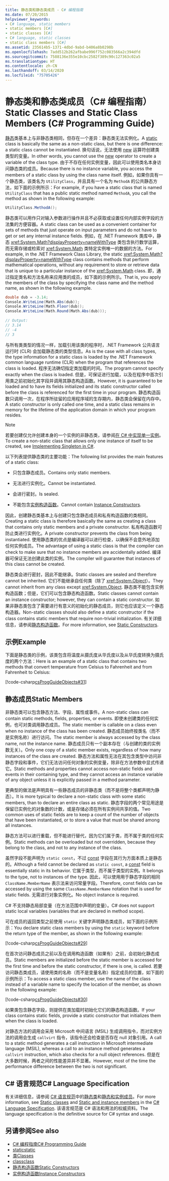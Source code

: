 ```yaml
---
title: 静态类和静态类成员 - C# 编程指南
ms.date: 07/20/2015
helpviewer_keywords:
- C# language, static members
- static members [C#]
- static classes [C#]
- C# language, static classes
- static class members [C#]
ms.assetid: 235614b5-1371-4dbd-9abd-b406a8b0298b
ms.openlocfilehash: 7add512b262afbabe996f752c083566a2c394dfd
ms.sourcegitcommit: 7588136e355e10cbc2582f389c90c127363c02a5
ms.translationtype: HT
ms.contentlocale: zh-CN
ms.lasthandoff: 03/14/2020
ms.locfileid: "75705426"
---
```

# <a name="static-classes-and-static-class-members-c-programming-guide"></a><span data-ttu-id="ef861-102">静态类和静态类成员（C# 编程指南）</span><span class="sxs-lookup"><span data-stu-id="ef861-102">Static Classes and Static Class Members (C# Programming Guide)</span></span>

<span data-ttu-id="ef861-103">[静态](../../language-reference/keywords/static.md)类基本上与非静态类相同，但存在一个差异：静态类无法实例化。</span><span class="sxs-lookup"><span data-stu-id="ef861-103">A [static](../../language-reference/keywords/static.md) class is basically the same as a non-static class, but there is one difference: a static class cannot be instantiated.</span></span> <span data-ttu-id="ef861-104">换句话说，无法使用 [new](../../language-reference/operators/new-operator.md) 运算符创建类类型的变量。</span><span class="sxs-lookup"><span data-stu-id="ef861-104">In other words, you cannot use the [new](../../language-reference/operators/new-operator.md) operator to create a variable of the class type.</span></span> <span data-ttu-id="ef861-105">由于不存在任何实例变量，因此可以使用类名本身访问静态类的成员。</span><span class="sxs-lookup"><span data-stu-id="ef861-105">Because there is no instance variable, you access the members of a static class by using the class name itself.</span></span> <span data-ttu-id="ef861-106">例如，如果你具有一个静态类，该类名为 `UtilityClass`，并且具有一个名为 `MethodA` 的公共静态方法，如下面的示例所示：</span><span class="sxs-lookup"><span data-stu-id="ef861-106">For example, if you have a static class that is named `UtilityClass` that has a public static method named `MethodA`, you call the method as shown in the following example:</span></span>  
  
```csharp  
UtilityClass.MethodA();  
```  
  
 <span data-ttu-id="ef861-107">静态类可以用作只对输入参数进行操作并且不必获取或设置任何内部实例字段的方法集的方便容器。</span><span class="sxs-lookup"><span data-stu-id="ef861-107">A static class can be used as a convenient container for sets of methods that just operate on input parameters and do not have to get or set any internal instance fields.</span></span> <span data-ttu-id="ef861-108">例如，在 .NET Framework 类库中，静态 <xref:System.Math?displayProperty=nameWithType> 类包含执行数学运算，而无需存储或检索对 <xref:System.Math> 类特定实例唯一的数据的方法。</span><span class="sxs-lookup"><span data-stu-id="ef861-108">For example, in the .NET Framework Class Library, the static <xref:System.Math?displayProperty=nameWithType> class contains methods that perform mathematical operations, without any requirement to store or retrieve data that is unique to a particular instance of the <xref:System.Math> class.</span></span> <span data-ttu-id="ef861-109">即，通过指定类名和方法名称来应用类的成员，如下面的示例所示。</span><span class="sxs-lookup"><span data-stu-id="ef861-109">That is, you apply the members of the class by specifying the class name and the method name, as shown in the following example.</span></span>  
  
```csharp  
double dub = -3.14;  
Console.WriteLine(Math.Abs(dub));  
Console.WriteLine(Math.Floor(dub));  
Console.WriteLine(Math.Round(Math.Abs(dub)));  
  
// Output:  
// 3.14  
// -4  
// 3  
```  
  
 <span data-ttu-id="ef861-110">与所有类类型的情况一样，加载引用该类的程序时，.NET Framework 公共语言运行时 (CLR) 会加载静态类的类型信息。</span><span class="sxs-lookup"><span data-stu-id="ef861-110">As is the case with all class types, the type information for a static class is loaded by the .NET Framework common language runtime (CLR) when the program that references the class is loaded.</span></span> <span data-ttu-id="ef861-111">程序无法确切指定类加载的时间。</span><span class="sxs-lookup"><span data-stu-id="ef861-111">The program cannot specify exactly when the class is loaded.</span></span> <span data-ttu-id="ef861-112">但是，可保证进行加载，以及在程序中首次引用类之前初始化其字段并调用其静态构造函数。</span><span class="sxs-lookup"><span data-stu-id="ef861-112">However, it is guaranteed to be loaded and to have its fields initialized and its static constructor called before the class is referenced for the first time in your program.</span></span> <span data-ttu-id="ef861-113">静态构造函数只调用一次，在程序所驻留的应用程序域的生存期内，静态类会保留在内存中。</span><span class="sxs-lookup"><span data-stu-id="ef861-113">A static constructor is only called one time, and a static class remains in memory for the lifetime of the application domain in which your program resides.</span></span>  
  
> [!NOTE]
> <span data-ttu-id="ef861-114">若要创建仅允许创建本身的一个实例的非静态类，请参阅[在 C# 中实现单一实例](https://docs.microsoft.com/previous-versions/msp-n-p/ff650316%28v=pandp.10%29)。</span><span class="sxs-lookup"><span data-stu-id="ef861-114">To create a non-static class that allows only one instance of itself to be created, see [Implementing Singleton in C#](https://docs.microsoft.com/previous-versions/msp-n-p/ff650316%28v=pandp.10%29).</span></span>  
  
 <span data-ttu-id="ef861-115">以下列表提供静态类的主要功能：</span><span class="sxs-lookup"><span data-stu-id="ef861-115">The following list provides the main features of a static class:</span></span>  
  
- <span data-ttu-id="ef861-116">只包含静态成员。</span><span class="sxs-lookup"><span data-stu-id="ef861-116">Contains only static members.</span></span>  
  
- <span data-ttu-id="ef861-117">无法进行实例化。</span><span class="sxs-lookup"><span data-stu-id="ef861-117">Cannot be instantiated.</span></span>  
  
- <span data-ttu-id="ef861-118">会进行密封。</span><span class="sxs-lookup"><span data-stu-id="ef861-118">Is sealed.</span></span>  
  
- <span data-ttu-id="ef861-119">不能包含[实例构造函数](./instance-constructors.md)。</span><span class="sxs-lookup"><span data-stu-id="ef861-119">Cannot contain [Instance Constructors](./instance-constructors.md).</span></span>  
  
 <span data-ttu-id="ef861-120">因此，创建静态类基本上与创建只包含静态成员和私有构造函数的类相同。</span><span class="sxs-lookup"><span data-stu-id="ef861-120">Creating a static class is therefore basically the same as creating a class that contains only static members and a private constructor.</span></span> <span data-ttu-id="ef861-121">私有构造函数可防止类进行实例化。</span><span class="sxs-lookup"><span data-stu-id="ef861-121">A private constructor prevents the class from being instantiated.</span></span> <span data-ttu-id="ef861-122">使用静态类的优点是编译器可以进行检查，以确保不会意外地添加任何实例成员。</span><span class="sxs-lookup"><span data-stu-id="ef861-122">The advantage of using a static class is that the compiler can check to make sure that no instance members are accidentally added.</span></span> <span data-ttu-id="ef861-123">编译器可保证无法创建此类的实例。</span><span class="sxs-lookup"><span data-stu-id="ef861-123">The compiler will guarantee that instances of this class cannot be created.</span></span>  
  
 <span data-ttu-id="ef861-124">静态类会进行密封，因此不能继承。</span><span class="sxs-lookup"><span data-stu-id="ef861-124">Static classes are sealed and therefore cannot be inherited.</span></span> <span data-ttu-id="ef861-125">它们不能继承自任何类（除了 <xref:System.Object>）。</span><span class="sxs-lookup"><span data-stu-id="ef861-125">They cannot inherit from any class except <xref:System.Object>.</span></span> <span data-ttu-id="ef861-126">静态类不能包含实例构造函数；但是，它们可以包含静态构造函数。</span><span class="sxs-lookup"><span data-stu-id="ef861-126">Static classes cannot contain an instance constructor; however, they can contain a static constructor.</span></span> <span data-ttu-id="ef861-127">如果非静态类包含了需要进行有意义的初始化的静态成员，则它也应该定义一个静态构造器。</span><span class="sxs-lookup"><span data-stu-id="ef861-127">Non-static classes should also define a static constructor if the class contains static members that require non-trivial initialization.</span></span> <span data-ttu-id="ef861-128">有关详细信息，请参阅[静态构造函数](./static-constructors.md)。</span><span class="sxs-lookup"><span data-stu-id="ef861-128">For more information, see [Static Constructors](./static-constructors.md).</span></span>  
  
## <a name="example"></a><span data-ttu-id="ef861-129">示例</span><span class="sxs-lookup"><span data-stu-id="ef861-129">Example</span></span>  
 <span data-ttu-id="ef861-130">下面是静态类的示例，该类包含将温度从摄氏度从华氏度以及从华氏度转换为摄氏度的两个方法：</span><span class="sxs-lookup"><span data-stu-id="ef861-130">Here is an example of a static class that contains two methods that convert temperature from Celsius to Fahrenheit and from Fahrenheit to Celsius:</span></span>  
  
 [!code-csharp[csProgGuideObjects#31](~/samples/snippets/csharp/VS_Snippets_VBCSharp/csProgGuideObjects/CS/Objects.cs#31)]  
  
## <a name="static-members"></a><span data-ttu-id="ef861-131">静态成员</span><span class="sxs-lookup"><span data-stu-id="ef861-131">Static Members</span></span>  
 <span data-ttu-id="ef861-132">非静态类可以包含静态方法、字段、属性或事件。</span><span class="sxs-lookup"><span data-stu-id="ef861-132">A non-static class can contain static methods, fields, properties, or events.</span></span> <span data-ttu-id="ef861-133">即使未创建类的任何实例，也可对类调用静态成员。</span><span class="sxs-lookup"><span data-stu-id="ef861-133">The static member is callable on a class even when no instance of the class has been created.</span></span> <span data-ttu-id="ef861-134">静态成员始终按类名（而不是实例名称）进行访问。</span><span class="sxs-lookup"><span data-stu-id="ef861-134">The static member is always accessed by the class name, not the instance name.</span></span> <span data-ttu-id="ef861-135">静态成员只有一个副本存在（与创建的类的实例数无关）。</span><span class="sxs-lookup"><span data-stu-id="ef861-135">Only one copy of a static member exists, regardless of how many instances of the class are created.</span></span> <span data-ttu-id="ef861-136">静态方法和属性无法在其包含类型中访问非静态字段和事件，它们无法访问任何对象的实例变量，除非在方法参数中显式传递它。</span><span class="sxs-lookup"><span data-stu-id="ef861-136">Static methods and properties cannot access non-static fields and events in their containing type, and they cannot access an instance variable of any object unless it is explicitly passed in a method parameter.</span></span>  
  
 <span data-ttu-id="ef861-137">更典型的做法是声明具有一些静态成员的非静态类（而不是将整个类都声明为静态）。</span><span class="sxs-lookup"><span data-stu-id="ef861-137">It is more typical to declare a non-static class with some static members, than to declare an entire class as static.</span></span> <span data-ttu-id="ef861-138">静态字段的两个常见用途是保留已实例化的对象数的计数，或是存储必须在所有实例间共享的值。</span><span class="sxs-lookup"><span data-stu-id="ef861-138">Two common uses of static fields are to keep a count of the number of objects that have been instantiated, or to store a value that must be shared among all instances.</span></span>  
  
 <span data-ttu-id="ef861-139">静态方法可以进行重载，但不能进行替代，因为它们属于类，而不属于类的任何实例。</span><span class="sxs-lookup"><span data-stu-id="ef861-139">Static methods can be overloaded but not overridden, because they belong to the class, and not to any instance of the class.</span></span>  
  
 <span data-ttu-id="ef861-140">虽然字段不能声明为 `static const`，不过 [const](../../language-reference/keywords/const.md) 字段在其行为方面本质上是静态的。</span><span class="sxs-lookup"><span data-stu-id="ef861-140">Although a field cannot be declared as `static const`, a [const](../../language-reference/keywords/const.md) field is essentially static in its behavior.</span></span> <span data-ttu-id="ef861-141">它属于类型，而不属于类型的实例。</span><span class="sxs-lookup"><span data-stu-id="ef861-141">It belongs to the type, not to instances of the type.</span></span> <span data-ttu-id="ef861-142">因此，可以使用用于静态字段的相同 `ClassName.MemberName` 表示法来访问常量字段。</span><span class="sxs-lookup"><span data-stu-id="ef861-142">Therefore, const fields can be accessed by using the same `ClassName.MemberName` notation that is used for static fields.</span></span> <span data-ttu-id="ef861-143">无需进行对象实例化。</span><span class="sxs-lookup"><span data-stu-id="ef861-143">No object instance is required.</span></span>  
  
 <span data-ttu-id="ef861-144">C# 不支持静态局部变量（在方法范围中声明的变量）。</span><span class="sxs-lookup"><span data-stu-id="ef861-144">C# does not support static local variables (variables that are declared in method scope).</span></span>  
  
 <span data-ttu-id="ef861-145">可在成员的返回类型之前使用 `static` 关键字声明静态类成员，如下面的示例所示：</span><span class="sxs-lookup"><span data-stu-id="ef861-145">You declare static class members by using the `static` keyword before the return type of the member, as shown in the following example:</span></span>  
  
 [!code-csharp[csProgGuideObjects#29](~/samples/snippets/csharp/VS_Snippets_VBCSharp/csProgGuideObjects/CS/Objects.cs#29)]  
  
 <span data-ttu-id="ef861-146">在首次访问静态成员之前以及在调用构造函数（如果有）之前，会初始化静态成员。</span><span class="sxs-lookup"><span data-stu-id="ef861-146">Static members are initialized before the static member is accessed for the first time and before the static constructor, if there is one, is called.</span></span> <span data-ttu-id="ef861-147">若要访问静态类成员，请使用类的名称（而不是变量名称）指定成员的位置，如下面的示例所示：</span><span class="sxs-lookup"><span data-stu-id="ef861-147">To access a static class member, use the name of the class instead of a variable name to specify the location of the member, as shown in the following example:</span></span>  
  
 [!code-csharp[csProgGuideObjects#30](~/samples/snippets/csharp/VS_Snippets_VBCSharp/csProgGuideObjects/CS/Objects.cs#30)]  
  
 <span data-ttu-id="ef861-148">如果类包含静态字段，则提供在类加载时初始化它们的静态构造函数。</span><span class="sxs-lookup"><span data-stu-id="ef861-148">If your class contains static fields, provide a static constructor that initializes them when the class is loaded.</span></span>  
  
 <span data-ttu-id="ef861-149">对静态方法的调用会采用 Microsoft 中间语言 (MSIL) 生成调用指令，而对实例方法的调用会生成 `callvirt` 指令，该指令还会检查是否存在 null 对象引用。</span><span class="sxs-lookup"><span data-stu-id="ef861-149">A call to a static method generates a call instruction in Microsoft intermediate language (MSIL), whereas a call to an instance method generates a `callvirt` instruction, which also checks for a null object references.</span></span> <span data-ttu-id="ef861-150">但是在大多数时候，两者之间的性能差异并不显著。</span><span class="sxs-lookup"><span data-stu-id="ef861-150">However, most of the time the performance difference between the two is not significant.</span></span>  
  
## <a name="c-language-specification"></a><span data-ttu-id="ef861-151">C# 语言规范</span><span class="sxs-lookup"><span data-stu-id="ef861-151">C# Language Specification</span></span>  

<span data-ttu-id="ef861-152">有关详细信息，请参阅 [C# 语言规范](/dotnet/csharp/language-reference/language-specification/introduction)中的[静态类](~/_csharplang/spec/classes.md#static-classes)和[静态和实例成员](~/_csharplang/spec/classes.md#static-and-instance-members)。</span><span class="sxs-lookup"><span data-stu-id="ef861-152">For more information, see [Static classes](~/_csharplang/spec/classes.md#static-classes) and [Static and instance members](~/_csharplang/spec/classes.md#static-and-instance-members) in the [C# Language Specification](/dotnet/csharp/language-reference/language-specification/introduction).</span></span> <span data-ttu-id="ef861-153">该语言规范是 C# 语法和用法的权威资料。</span><span class="sxs-lookup"><span data-stu-id="ef861-153">The language specification is the definitive source for C# syntax and usage.</span></span>
  
## <a name="see-also"></a><span data-ttu-id="ef861-154">另请参阅</span><span class="sxs-lookup"><span data-stu-id="ef861-154">See also</span></span>

- [<span data-ttu-id="ef861-155">C# 编程指南</span><span class="sxs-lookup"><span data-stu-id="ef861-155">C# Programming Guide</span></span>](../index.md)
- [<span data-ttu-id="ef861-156">static</span><span class="sxs-lookup"><span data-stu-id="ef861-156">static</span></span>](../../language-reference/keywords/static.md)
- [<span data-ttu-id="ef861-157">类</span><span class="sxs-lookup"><span data-stu-id="ef861-157">Classes</span></span>](./classes.md)
- [<span data-ttu-id="ef861-158">class</span><span class="sxs-lookup"><span data-stu-id="ef861-158">class</span></span>](../../language-reference/keywords/class.md)
- [<span data-ttu-id="ef861-159">静态构造函数</span><span class="sxs-lookup"><span data-stu-id="ef861-159">Static Constructors</span></span>](./static-constructors.md)
- [<span data-ttu-id="ef861-160">实例构造函数</span><span class="sxs-lookup"><span data-stu-id="ef861-160">Instance Constructors</span></span>](./instance-constructors.md)
